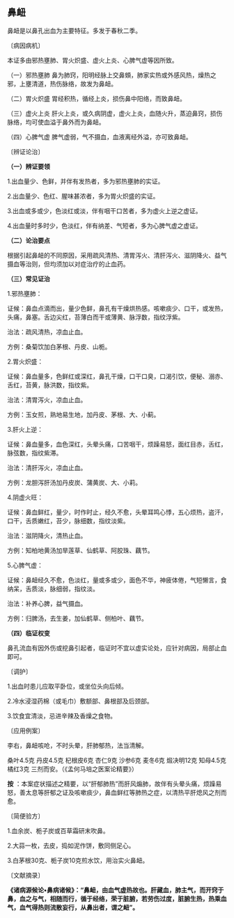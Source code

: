 ##  **鼻衄** 

鼻衄是以鼻孔出血为主要特征。多发于春秋二季。

〔病因病机〕

本证多由邪热壅肺、胃火炽盛、虚火上炎、心脾气虚等因所致。

（一）邪热壅肺 鼻为肺窍，阳明经脉上交鼻頞，肺家实热或外感风热，燥热之邪，上壅清道，热伤脉络，故发为鼻衄。

（二）胃火炽盛 胃经积热，循经上炎，损伤鼻中阳络，而致鼻衄。

（三）虚火上炎 肝火上炎，或久病阴虚，虚火上炎，血随火升，蒸迫鼻窍，损伤脉络，均可使血溢于鼻外而为鼻衄。

（四）心脾气虚 脾气虚弱，气不摄血，血液离经外溢，亦可致鼻衄。

〔辨证论治〕

 **（一）辨证要领** 

1.出血量少、色鲜，并伴有发热者，多为邪热壅肺的实证。

2.出血量少、色红、腥味甚浓者，多为胃火炽盛的实证。

3.出血或多或少，色淡红或淡，伴有咽干口苦者，多为虚火上逆之虚证。

4.出血量时多时少，色淡红，伴有纳差、气短者，多为心脾气虚之虚证。

 **（二）论治要点** 

根据引起鼻衄的不同原因，采用疏风清热、清胃泻火、清肝泻火、滋阴降火、益气摄血等治则，但均须加以对症治疗的止血药。

 **（三）常见证治** 

1.邪热壅肺：

证候：鼻血点滴而出，量少色鲜，鼻孔有干燥烘热感。咳嗽痰少、口干，或发热，头痛，鼻塞。舌边尖红，苔薄白而干或薄黄、脉浮数，指纹浮紫。

治法：疏风清热，凉血止血。

方例：桑菊饮加白茅根、丹皮、山栀。

2.胃火炽盛：

证候：鼻血量多，色鲜红或深红，鼻孔干燥，口干口臭，口渴引饮，便秘、溺赤、舌红，苔黄，脉洪数，指纹紫。

治法：清胃泻火，凉血止血。

方例：玉女煎，熟地易生地，加丹皮、茅根、大、小蓟。

3.肝火上逆：

证候：鼻血量多，血色深红，头晕头痛，口苦咽干，烦躁易怒，面红目赤，舌红，脉弦数，指纹紫滞。

治法：清肝泻火，凉血止血。

方例：龙胆泻肝汤加丹皮炭、蒲黄炭、大、小莉。

4.阴虚火旺：

证候：鼻血鲜红，量少，时作时止，经久不愈，头晕耳鸣心悸，五心烦热，盗汗，口干，舌质嫩红，苔少，脉细数，指纹淡紫。

治法：滋阴降火，清热止血。

方例：知柏地黄汤加旱莲草、仙鹤草、阿胶珠、藕节。

5.心脾气虚：

证候：鼻衄经久不愈，色淡红，量或多或少，面色不华，神疲体倦，气短懒言，食纳呆，舌质淡，脉细弱，指纹淡。

治法：补养心脾，益气摄血。

方例：归脾汤，去生姜，加仙鹤草、侧柏叶、藕节。

 **（四）临证权变** 

鼻孔流血有因外伤或挖鼻引起者，临证时不宜以虚实论处，应针对病因，局部止血即可。

〔调护〕

1.出血时患儿应取平卧位，或坐位头向后倾。

2.冷水浸湿药棉（或毛巾）敷额部、鼻根部及后颈部。

3.饮食宜清淡，忌进辛辣及香燥之食物。

〔应用例案〕

李右，鼻衄咳呛，不时头晕，肝肺郁热，法当清解。

桑叶4.5克 丹皮4.5克 杞根皮6克 杏仁9克 沙参6克 麦冬6克 煅决明12克 知母4.5克 橘红3克 三剂而安。（《孟何马培之医案论精要》）

 **按** ：本案症状描述之精要，以“肝郁肺热”而肝风煽肺，故伴有头晕头痛，烦躁易怒，善太息等肝郁之证及咳嗽痰少，鼻血鲜红等肺热之症，以清热平肝熄风之剂而愈。

〔简便验方〕

1.血余炭、栀子炭或百草霜研末吹鼻。

2.大蒜一枚，去皮，捣如泥作饼，敷同侧足心。

3.白茅根30克、栀子炭10克煎水饮，用治实火鼻衄。

〔文献摘录〕

 **《诸病源候论•鼻病诸候》：“鼻衄，由血气虚热故也。肝藏血，肺主气，而开窍于鼻，血之与气，相随而行，循于经络，荣于脏腑，若劳伤过度，脏腑生热，热乘血气，血气得热则流散妄行，从鼻出者，谓之衄”。** 
